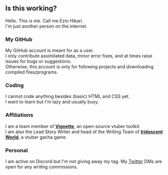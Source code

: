## Is this working?

Hello. This is me. Call me Ezio Hikari.  
I'm just another person on the internet.

### My GitHub

My GitHub account is meant for as a user.  
I only contribute assimilated data, minor error fixes, and at times raise issues for bugs or suggestions.  
Otherwise, this account is only for following projects and downloading compiled files/programs.

### Coding

I cannot code anything besides (basic) HTML and CSS yet.  
I want to learn but I'm lazy and usually busy.

### Affiliations

I am a team member of **[Vignette](https://github.com/vignetteapp)**, an open-source vtuber toolkit.  
I am also the Lead Story Writer and head of the Writing Team of **[Iridescent World](https://twitter.com/iw_game)**, a vtuber gacha game.

### Personal

I am active on Discord but I'm not giving away my tag.
My [Twitter](https://twitter.com/eeezoo0) DMs are open for any writing commissions.

<!---
CodeNinja212/CodeNinja212 is a ✨ special ✨ repository because its `README.md` (this file) appears on your GitHub profile.
You can click the Preview link to take a look at your changes.
--->
